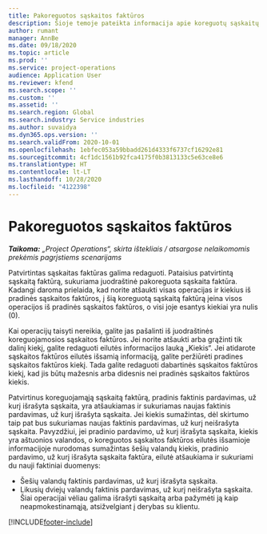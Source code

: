 ```yaml
---
title: Pakoreguotos sąskaitos faktūros
description: Šioje temoje pateikta informacija apie koreguotų sąskaitų faktūrų išrašymą.
author: rumant
manager: AnnBe
ms.date: 09/18/2020
ms.topic: article
ms.prod: ''
ms.service: project-operations
audience: Application User
ms.reviewer: kfend
ms.search.scope: ''
ms.custom: ''
ms.assetid: ''
ms.search.region: Global
ms.search.industry: Service industries
ms.author: suvaidya
ms.dyn365.ops.version: ''
ms.search.validFrom: 2020-10-01
ms.openlocfilehash: 1ebfec053a59bbadd261d4333f6737cf16292e81
ms.sourcegitcommit: 4cf1dc1561b92fca4175f0b3813133c5e63ce8e6
ms.translationtype: HT
ms.contentlocale: lt-LT
ms.lasthandoff: 10/28/2020
ms.locfileid: "4122398"
---
```

# <a name="corrected-invoices"></a>Pakoreguotos sąskaitos faktūros

_**Taikoma:** „Project Operations“, skirta ištekliais / atsargose nelaikomomis prekėmis pagrįstiems scenarijams_

Patvirtintas sąskaitas faktūras galima redaguoti. Pataisius patvirtintą sąskaitą faktūrą, sukuriama juodraštinė pakoreguota sąskaita faktūra. Kadangi daroma prielaida, kad norite atšaukti visas operacijas ir kiekius iš pradinės sąskaitos faktūros, į šią koreguotą sąskaitą faktūrą įeina visos operacijos iš pradinės sąskaitos faktūros, o visi joje esantys kiekiai yra nulis (0).

Kai operacijų taisyti nereikia, galite jas pašalinti iš juodraštinės koreguojamosios sąskaitos faktūros. Jei norite atšaukti arba grąžinti tik dalinį kiekį, galite redaguoti eilutės informacijos lauką „Kiekis“. Jei atidarote sąskaitos faktūros eilutės išsamią informaciją, galite peržiūrėti pradines sąskaitos faktūros kiekį. Tada galite redaguoti dabartinės sąskaitos faktūros kiekį, kad jis būtų mažesnis arba didesnis nei pradinės sąskaitos faktūros kiekis.

Patvirtinus koreguojamąją sąskaitą faktūrą, pradinis faktinis pardavimas, už kurį išrašyta sąskaita, yra atšaukiamas ir sukuriamas naujas faktinis pardavimas, už kurį išrašyta sąskaita. Jei kiekis sumažintas, dėl skirtumo taip pat bus sukuriamas naujas faktinis pardavimas, už kurį neišrašyta sąskaita. Pavyzdžiui, jei pradinio pardavimo, už kurį išrašyta sąskaita, kiekis yra aštuonios valandos, o koreguotos sąskaitos faktūros eilutės išsamioje informacijoje nurodomas sumažintas šešių valandų kiekis, pradinio pardavimo, už kurį išrašyta sąskaita faktūra, eilutė atšaukiama ir sukuriami du nauji faktiniai duomenys:

- Šešių valandų faktinis pardavimas, už kurį išrašyta sąskaita.
- Likusių dviejų valandų faktinis pardavimas, už kurį neišrašyta sąskaita. Šiai operacijai vėliau galima išrašyti sąskaitą arba pažymėti ją kaip neapmokestinamąją, atsižvelgiant į derybas su klientu.


[!INCLUDE[footer-include](../includes/footer-banner.md)]